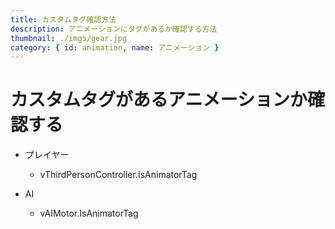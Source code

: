 ```yaml
---
title: カスタムタグ確認方法
description: アニメーションにタグがあるか確認する方法
thumbnail: ./imgs/gear.jpg
category: { id: animation, name: アニメーション }
---
```


# カスタムタグがあるアニメーションか確認する

- プレイヤー
  - vThirdPersonController.IsAnimatorTag

- AI
  - vAIMotor.IsAnimatorTag